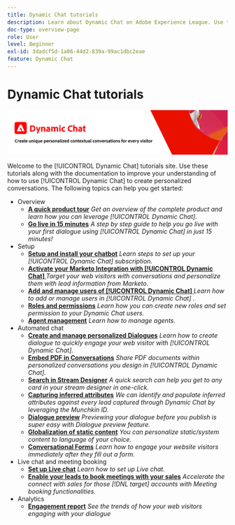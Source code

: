 ```yaml
---
title: Dynamic Chat tutorials
description: Learn about Dynamic Chat on Adobe Experience League. Use these tutorials along with the documentation to improve your understanding of how to use Dynamic Chat to create personalized conversations.
doc-type: overview-page
role: User
level: Beginner
exl-id: 3dadcf5d-1a06-44d2-839a-99ac1dbc2eae
feature: Dynamic Chat
---
```

# Dynamic Chat tutorials

![](assets/dynamic-chat-header.png)

Welcome to the [!UICONTROL Dynamic Chat]  tutorials site. Use these tutorials along with the documentation to improve your understanding of how to use [!UICONTROL Dynamic Chat]  to create personalized conversations. The following topics can help you get started:

* Overview
  * **[A quick product tour](product-tour.md)**
    *Get an overview of the complete product and learn how you can leverage [!UICONTROL Dynamic Chat].*
  * **[Go live in 15 minutes](go-live-in-15-minutes.md)**
    *A step by step guide to help you go live with your first dialogue using [!UICONTROL Dynamic Chat]  in just 15 minutes!*
* Setup
  * **[Setup and install your chatbot](setup.md)**
    *Learn steps to set up your [!UICONTROL Dynamic Chat]  subscription.*
  * **[Activate your Marketo Integration with [!UICONTROL Dynamic Chat] ](marketo-integration.md)**
    *Target your web visitors with conversations and personalize them with lead information from Marketo.*
  * **[Add and manage users of [!UICONTROL Dynamic Chat] ](user-management.md)**
    *Learn how to add or manage users in [!UICONTROL Dynamic Chat] .*
  * **[Roles and permissions](roles-and-permissions.md)**
    *Learn how you can create new roles and set permission to your Dynamic Chat users.*
  * **[Agent management](agent-management.md)**
    *Learn how to manage agents.*
* Automated chat
  * **[Create and manage personalized Dialogues](dialogue-management.md)**
    *Learn how to create dialogue to quickly engage your web visitor with [!UICONTROL Dynamic Chat].*
  * **[Embed PDF in Conversations](document-cloud-integration.md)**
    *Share PDF documents within personalized conversations you design in [!UICONTROL Dynamic Chat].*
  * **[Search in Stream Designer](search-in-stream-designer.md)**
    *A quick search can help you get to any card in your stream designer in one-click.*
  * **[Capturing inferred attributes](capture-inferred-attributes.md)**
    *We can identify and populate inferred attributes against every lead captured through Dynamic Chat by leveraging the Munchkin ID.*
  * **[Dialogue preview](dialogue-preview.md)**
    *Previewing your dialogue before you publish is super easy with Dialogue preview feature.*
  * **[Globalization of static content](globalization-of-static-content.md)**
    *You can personalize static/system content to language of your choice.*
  * **[Conversational Forms](conversational-forms.md)**
    *Learn how to engage your website visitors immediately after they fill out a form.*
* Live chat and meeting booking
  * **[Set up Live chat](set-up-live-chat.md)**
    *Learn how to set up Live chat.*
  * **[Enable your leads to book meetings with your sales](meeting-booking.md)**
   *Accelerate the connect with sales for those [!DNL target] accounts with Meeting booking functionalities.*
* Analytics
  * **[Engagement report](engagement-report.md)**
    *See the trends of how your web visitors engaging with your dialogue*

